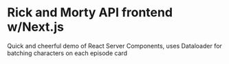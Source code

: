 # Rick and Morty API frontend w/Next.js

Quick and cheerful demo of React Server Components, uses Dataloader for batching characters on each episode card
